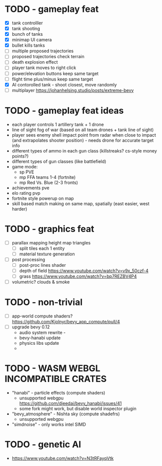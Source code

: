 # TODO - gameplay feat

- [x] tank controlller
- [x] tank shooting
- [x] bunch of tanks
- [x] minimap UI camera
- [x] bullet kills tanks
- [ ] multiple proposed trajectories
- [ ] proposed trajectories check terrain
- [ ] death explosion effect
- [ ] player tank moves to right click
- [ ] power/elevation buttons keep same target
- [ ] flight time plus/minus keep same target
- [x] AI contorolled tank - shoot closest, move randomly
- [ ] multiplayer https://johanhelsing.studio/posts/extreme-bevy

# TODO - gameplay feat ideas
- each player controls 1 artillery tank + 1 drone
- line of sight fog of war (based on all team drones + tank line of sight)
- player sees enemy shell impact point from radar when close to impact (and extrapolates shooter position) - needs drone for accurate target info
- different types of ammo in each gun class (killstreaks? cs-style money points?)
- different types of gun classes (like battlefield)
- game mode:
  - sp PVE
  - mp FFA teams 1-4 (fortnite)
  - mp Red Vs. Blue (2-3 fronts)
- achievements pve
- elo rating pvp
- fortnite style powerup on map
- skill based match making on same map, spatially (east easier, west harder)


# TODO - graphics feat

- [ ] parallax mapping height map triangles
  - [ ] split tiles each 1 entity
  - [ ] material texture generation
- [ ] post processing
  - [ ] post-proc lines shader
  - [ ] depth of field https://www.youtube.com/watch?v=v9x_50czf-4
  - [ ] grass https://www.youtube.com/watch?v=bp7REZBV4P4
- [ ] volumetric? clouds & smoke

# TODO - non-trivial
- [ ] app-world compute shaders? https://github.com/Kjolnyr/bevy_app_compute/pull/4
- [ ] upgrade bevy 0.12
  - audio system rewrite - 
  - bevy-hanabi update
  - physics libs update
  - 


# TODO - WASM WEBGL INCOMPATIBLE CRATES

- "hanabi" - particle effects (compute shaders)
   - unsupported webgpu https://github.com/djeedai/bevy_hanabi/issues/41
   - some fork might work, but disable world inspector plugin 
- "bevy_atmosphere" - Nishta sky (compute shadefrs)
   - unsupported webgpu
- "simdnoise" - only works intel SIMD


# TODO - genetic AI
- https://www.youtube.com/watch?v=N3tRFayqVtk
